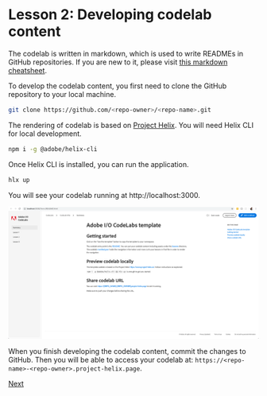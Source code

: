 # Lesson 2: Developing codelab content

The codelab is written in markdown, which is used to write READMEs in GitHub repositories. If you are new to it, please visit [this markdown cheatsheet](https://github.com/adam-p/markdown-here/wiki/Markdown-Cheatsheet).  

To develop the codelab content, you first need to clone the GitHub repository to your local machine.

``` bash
git clone https://github.com/<repo-owner>/<repo-name>.git
```

The rendering of codelab is based on [Project Helix](https://www.project-helix.io/). You will need Helix CLI for local development.

```bash
npm i -g @adobe/helix-cli
```

Once Helix CLI is installed, you can run the application.

```bash
hlx up
```

You will see your codelab running at http://localhost:3000.

![localhost](assets/localhost.png)

When you finish developing the codelab content, commit the changes to GitHub. Then you will be able to access your codelab at: `https://<repo-name>-<repo-owner>.project-helix.page`.

[Next](lesson3.md)